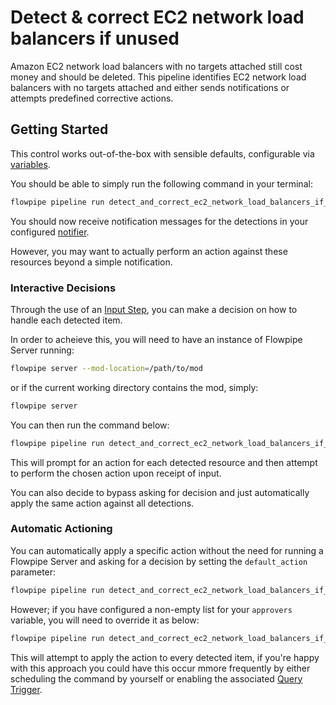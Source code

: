# Detect & correct EC2 network load balancers if unused

Amazon EC2 network load balancers with no targets attached still cost money and should be deleted. This pipeline identifies EC2 network load balancers with no targets attached and either sends notifications or attempts predefined corrective actions.

## Getting Started

This control works out-of-the-box with sensible defaults, configurable via [variables](https://flowpipe.io/docs/build/mod-variables).

You should be able to simply run the following command in your terminal:

```sh
flowpipe pipeline run detect_and_correct_ec2_network_load_balancers_if_unused
```

You should now receive notification messages for the detections in your configured [notifier](https://flowpipe.io/docs/reference/config-files/notifier).

However, you may want to actually perform an action against these resources beyond a simple notification.

### Interactive Decisions

Through the use of an [Input Step](https://flowpipe.io/docs/build/input), you can make a decision on how to handle each detected item.

In order to acheieve this, you will need to have an instance of Flowpipe Server running:

```sh
flowpipe server --mod-location=/path/to/mod
```

or if the current working directory contains the mod, simply:

```sh
flowpipe server
```

You can then run the command below:

```sh
flowpipe pipeline run detect_and_correct_ec2_network_load_balancers_if_unused --host local --arg='approvers=["default"]'
```

This will prompt for an action for each detected resource and then attempt to perform the chosen action upon receipt of input.

You can also decide to bypass asking for decision and just automatically apply the same action against all detections.

### Automatic Actioning

You can automatically apply a specific action without the need for running a Flowpipe Server and asking for a decision by setting the `default_action` parameter:

```sh
flowpipe pipeline run detect_and_correct_ec2_network_load_balancers_if_unused --arg='default_action="delete_load_balancer"'
```

However; if you have configured a non-empty list for your `approvers` variable, you will need to override it as below:

```sh
flowpipe pipeline run detect_and_correct_ec2_network_load_balancers_if_unused --arg='approvers=[]' --arg='default_action="delete_load_balancer"'
```

This will attempt to apply the action to every detected item, if you're happy with this approach you could have this occur mmore frequently by either scheduling the command by yourself or enabling the associated [Query Trigger](https://hub.flowpipe.io/mods/turbot/aws-thrifty/triggers/aws_thrifty.trigger.query.detect_and_correct_ec2_network_load_balancers_if_unused).
